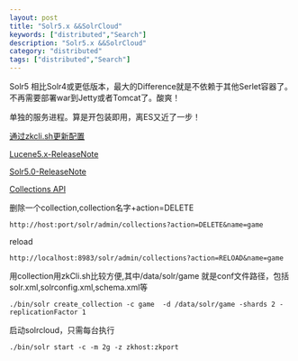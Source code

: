 ```yaml
---
layout: post
title: "Solr5.x &&SolrCloud"
keywords: ["distributed","Search"]
description: "Solr5.x &&SolrCloud"
category: "distributed"
tags: ["distributed","Search"]
---
```

Solr5 相比Solr4或更低版本，最大的Difference就是不依赖于其他Serlet容器了。不再需要部署war到Jetty或者Tomcat了。酸爽！

单独的服务进程。算是开包装即用，离ES又近了一步！

[通过zkcli.sh更新配置](https://cwiki.apache.org/confluence/display/solr/Command+Line+Utilities)

[Lucene5.x-ReleaseNote](https://wiki.apache.org/lucene-java/ReleaseNote50)

[Solr5.0-ReleaseNote](http://wiki.apache.org/solr/ReleaseNote50)
 
[Collections API](https://cwiki.apache.org/confluence/display/solr/Collections+API)
 
删除一个collection,collection名字+action=DELETE

```
http://host:port/solr/admin/collections?action=DELETE&name=game
```

reload

```
http://localhost:8983/solr/admin/collections?action=RELOAD&name=game
```

用collection用zkCli.sh比较方便,其中/data/solr/game 就是conf文件路径，包括solr.xml,solrconfig.xml,schema.xml等

```
./bin/solr create_collection -c game  -d /data/solr/game -shards 2 -replicationFactor 1
```

启动solrcloud，只需每台执行

```
./bin/solr start -c -m 2g -z zkhost:zkport
```
